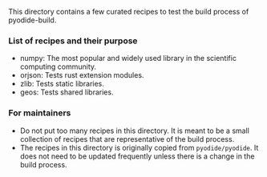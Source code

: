This directory contains a few curated recipes to test the build process of pyodide-build.

### List of recipes and their purpose

- numpy: The most popular and widely used library in the scientific computing community.
- orjson: Tests rust extension modules.
- zlib: Tests static libraries.
- geos: Tests shared libraries.

### For maintainers

- Do not put too many recipes in this directory. It is meant to be a small collection of recipes that are representative of the build process.
- The recipes in this directory is originally copied from `pyodide/pyodide`. It does not need to be updated frequently unless there is a change in the build process.
